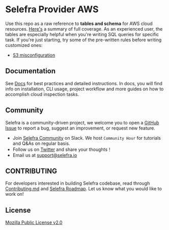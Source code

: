 # Selefra Provider AWS

Use this repo as a raw reference to **tables and schema** for AWS cloud resources. [Here's](https://github.com/selefra/selefra-provider-aws/blob/main/docs/tables/aws.md) a summary of full coverage.
As an experienced user, the tables are especially helpful when you're writing SQL queries for specific task.
If you're just starting, try some of the pre-written rules before writing customized ones:

- [S3 misconfiguration](https://github.com/selefra/rules-aws-misconfigure-s3/tree/main/rules/s3)

## Documentation

See [Docs](https://selefra.io/docs) for best practices and detailed instructions. In docs, you will find info on installation, CLI usage, project workflow and more guides on how to accomplish cloud inspection tasks.

## Community

Selefra is a community-driven project, we welcome you to open a [GitHub Issue](https://github.com/selefra/selefra/issues/new/choose) to report a bug, suggest an improvement, or request new feature.

-  Join [Selefra Community](https://selefra.io/community/join) on Slack. We host `Community Hour` for tutorials and Q&As on regular basis.
-  Follow us on [Twitter](https://twitter.com/SelefraCorp) and share your thoughts！
-  Email us at support@selefra.io

## CONTRIBUTING

For developers interested in building Selefra codebase, read through [Contributing.md](https://github.com/selefra/selefra/blob/main/CONTRIBUTING.md) and [Selefra Roadmap](https://github.com/orgs/selefra/projects/1).
Let us know what you would like to work on!

## License

[Mozilla Public License v2.0](https://github.com/selefra/selefra/blob/main/LICENSE)
